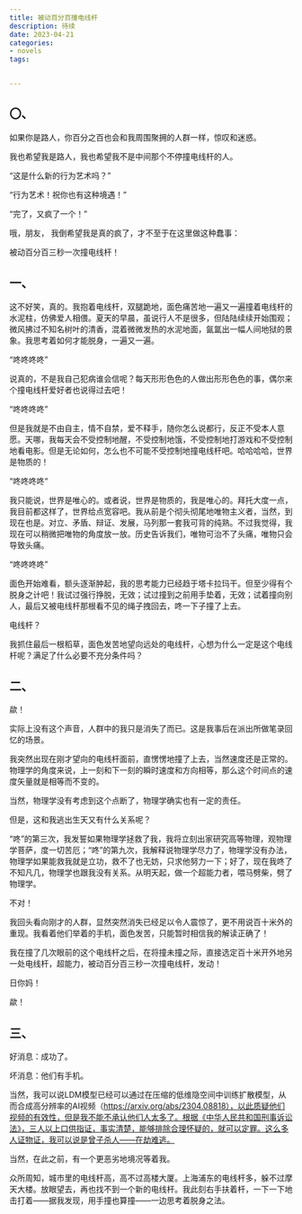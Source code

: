 ```yaml
---
title: 被动百分百撞电线杆
description: 待续
date: 2023-04-21
categories:
- novels
tags:


---
```



## 〇、
如果你是路人，你百分之百也会和我周围聚拥的人群一样，惊叹和迷惑。

我也希望我是路人，我也希望我不是中间那个不停撞电线杆的人。

“这是什么新的行为艺术吗？”

“行为艺术！祝你也有这种境遇！”

“完了，又疯了一个！”

哦，朋友， 我倒希望我是真的疯了，才不至于在这里做这种蠢事：

被动百分百三秒一次撞电线杆！



## 一、

这不好笑，真的。我抱着电线杆，双腿跪地，面色痛苦地一遍又一遍撞着电线杆的水泥柱，仿佛爱人相偎。夏天的早晨，虽说行人不是很多，但陆陆续续开始围观；微风拂过不知名树叶的清香，混着微微发热的水泥地面，氤氲出一幅人间地狱的景象。我思考着如何才能脱身，一遍又一遍。

“咚咚咚咚”

说真的，不是我自己犯病谁会信呢？每天形形色色的人做出形形色色的事，偶尔来个撞电线杆爱好者也说得过去吧！

“咚咚咚咚”

但是我就是不由自主，情不自禁，爱不释手，随你怎么说都行，反正不受本人意愿。天哪，我每天会不受控制地醒，不受控制地饿，不受控制地打游戏和不受控制地看电影。但是无论如何，怎么也不可能不受控制地撞电线杆吧。哈哈哈哈，世界是物质的！

“咚咚咚咚“

我只能说，世界是唯心的。或者说，世界是物质的，我是唯心的。拜托大度一点，我目前都这样了，世界给点宽容吧。我从前是个彻头彻尾地唯物主义者，当然，到现在也是。对立、矛盾、辩证、发展，马列那一套我可背的纯熟。不过我觉得，我现在可以稍微把唯物的角度放一放。历史告诉我们，唯物可治不了头痛，唯物只会导致头痛。

“咚咚咚咚”

面色开始难看，额头逐渐肿起，我的思考能力已经趋于塔卡拉玛干。但至少得有个脱身之计吧！我试过强行挣脱，无效；试过撞到之前用手垫着，无效；试着撞向别人，最后又被电线杆那根看不见的绳子拽回去，咚一下子撞了上去。

电线杆？

我抓住最后一根稻草，面色发苦地望向远处的电线杆，心想为什么一定是这个电线杆呢？满足了什么必要不充分条件吗？



## 二、

歘！

实际上没有这个声音，人群中的我只是消失了而已。这是我事后在派出所做笔录回忆的场景。

我突然出现在刚才望向的电线杆面前，直愣愣地撞了上去，当然速度还是正常的。物理学的角度来说，上一刻和下一刻的瞬时速度和方向相等，那么这个时间点的速度矢量就是相等而不变的。

当然，物理学没有考虑到这个点断了，物理学确实也有一定的责任。

但是，这和我逃出生天又有什么关系呢？

“咚”的第三次，我发誓如果物理学拯救了我，我将立刻出家研究高等物理，观物理学菩萨，度一切苦厄；“咚”的第九次，我解释说物理学尽力了，物理学没有办法，物理学如果能救我就是立功，救不了也无妨，只求他努力一下；好了，现在我咚了不知凡几，物理学也跟我没有关系。从明天起，做一个超能力者，喂马劈柴，劈了物理学。

不对！

我回头看向刚才的人群，显然突然消失已经足以令人震惊了，更不用说百十米外的重现。我看着他们举着的手机，面色发苦，只能暂时相信我的解读正确了！

我在撞了几次眼前的这个电线杆之后，在将撞未撞之际，直接选定百十米开外地另一处电线杆，超能力，被动百分百三秒一次撞电线杆，发动！

日你妈！

歘！



## 三、

好消息：成功了。

坏消息：他们有手机。

当然，我可以说LDM模型已经可以通过在压缩的低维隐空间中训练扩散模型，从而合成高分辨率的AI视频（https://arxiv.org/abs/2304.08818），以此质疑他们视频的有效性，但是我不能不承认他们人太多了。根据《中华人民共和国刑事诉讼法》，三人以上口供指证，事实清楚，能够排除合理怀疑的，就可以定罪。这么多人证物证，我可以说是曾子杀人——在劫难逃。

当然，在此之前，有一个更恶劣地境况等着我。

众所周知，城市里的电线杆高，高不过高楼大厦。上海浦东的电线杆多，躲不过摩天大楼。放眼望去，再也找不到一个新的电线杆。我此刻右手扶着杆，一下一下地击打着——据我发现，用手撞也算撞——一边思考着脱身之法。
